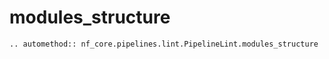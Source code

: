 # modules_structure

```{eval-rst}
.. automethod:: nf_core.pipelines.lint.PipelineLint.modules_structure
```
